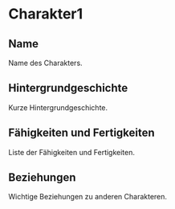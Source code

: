 # Charakter1

## Name
Name des Charakters.

## Hintergrundgeschichte
Kurze Hintergrundgeschichte.

## Fähigkeiten und Fertigkeiten
Liste der Fähigkeiten und Fertigkeiten.

## Beziehungen
Wichtige Beziehungen zu anderen Charakteren.

